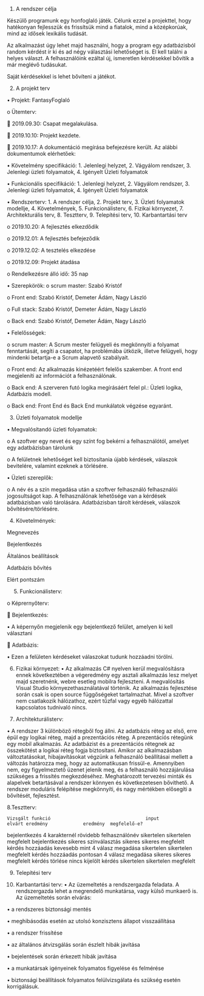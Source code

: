 1.	A rendszer célja

Készülő programunk egy honfoglaló játék. Célunk ezzel a projekttel, hogy hatékonyan fejlesszük és frissítsük mind a fiatalok, mind a középkorúak, mind az idősek lexikális tudását.

Az alkalmazást úgy lehet majd használni, hogy a program egy adatbázisból random kérdést ír ki és ad négy választási lehetőséget is. El kell találni a helyes választ. A felhasználóink ezáltal új, ismeretlen kérdésekkel bővítik a már meglévő tudásukat.

Saját kérdésekkel is lehet bővíteni a játékot.

2.	A projekt terv

•	Projekt: FantasyFoglaló

o	Ütemterv:

	2019.09.30: Csapat megalakulása.

	2019.10.10: Projekt kezdete.

	2019.10.17: A dokumentáció megírása befejezésre került. Az alábbi dokumentumok elérhetőek:

•	Követelmény specifikáció: 1. Jelenlegi helyzet, 2. Vágyálom rendszer, 3. Jelenlegi üzleti folyamatok, 4. Igényelt Üzleti folyamatok

•	Funkcionális specifikáció: 1. Jelenlegi helyzet, 2. Vágyálom rendszer, 3. Jelenlegi üzleti folyamatok, 4. Igényelt Üzleti folyamatok

•	Rendszerterv: 1. A rendszer célja, 2. Projekt terv, 3. Üzleti folyamatok modellje, 4. Követelmények, 5. Funkcionálisterv, 6. Fizikai környezet, 7. Architekturális terv, 8. Tesztterv, 9. Telepítési terv, 10. Karbantartási terv

o	2019.10.20: A fejlesztés elkezdődik

o	2019.12.01: A fejlesztés befejeződik

o	2019.12.02: A tesztelés elkezdése

o	2019.12.09: Projekt átadása

o	Rendelkezésre álló idő: 35 nap

•	Szerepkörök:
o	scrum master: Szabó Kristóf

o	Front end: Szabó Kristóf, Demeter Ádám, Nagy László

o	Full stack: Szabó Kristóf, Demeter Ádám, Nagy László

o	Back end: Szabó Kristóf, Demeter Ádám, Nagy László


•	Felelősségek:

o	scrum master: A Scrum mester felügyeli és megkönnyíti a folyamat fenntartását, segíti a csapatot, ha problémába ütközik, illetve felügyeli, hogy mindenki betartja-e a Scrum alapvető szabályait.

o	Front end: Az alkalmazás kinézetéért felelős szakember. A front end megjeleníti az információt a felhasználónak.

o	Back end: A szerveren futó logika megírásáért felel pl.:
Üzleti logika, Adatbázis modell.

o	Back end: Front End és Back End munkálatok végzése egyaránt.


3. Üzleti folyamatok modellje

•	Megvalósítandó üzleti folyamatok:

o	A szoftver egy nevet és egy színt fog bekérni a felhasználótól, amelyet egy adatbázisban tárolunk

o	A felületnek lehetőséget kell biztosítania újabb kérdések, válaszok bevitelére, valamint ezeknek a törlésére.

•	Üzleti szereplők:

o	A név és a szín megadása után a szoftver felhasználó felhasználói jogosultságot kap. A felhasználónak lehetősége van a kérdések adatbázisban való tárolására. Adatbázisban tárolt kérdések, válaszok bővítésére/törlésére.

4. Követelmények:

Megnevezés

Bejelentkezés

Általános beállítások

Adatbázis bővítés

Elért pontszám


 
5. Funkcionálisterv:

o	Képrernyőterv:

	Bejelentkezés:

•	A képernyőn megjelenik egy bejelentkező felület, amelyen ki kell választani 

	Adatbázis: 

•	Ezen a felületen kérdéseket válaszokat tudunk hozzáadni törölni.


6. Fizikai környezet:
•	Az alkalmazás C# nyelven kerül megvalósításra ennek következtében a végeredmény egy asztali alkalmazás lesz melyet majd szeretnénk, webre esetleg mobilra fejleszteni. A megvalósítás Visual Studio környezethasználatával történik. Az alkalmazás fejlesztése során csak is open source függőségeket tartalmazhat. Mivel a szoftver nem csatlakozik hálózathoz, ezért tűzfal vagy egyéb hálózattal kapcsolatos tudnivaló nincs.

7. Architekturálisterv:

•	A rendszer 3 különböző rétegből fog állni. Az adatbázis réteg az első, erre épül egy logikai réteg, majd a prezentációs réteg. A prezentációs rétegünk egy mobil alkalmazás. Az adatbázist és a prezentációs rétegnek az összekötést a logikai réteg fogja biztosítani. Amikor az alkalmazásban változtatásokat, hibajavításokat végzünk a felhasználó beállításai mellett a változás határozza meg, hogy az automatikusan frissül-e. Amennyiben nem, egy figyelmeztető üzenet jelenik meg, és a felhasználó hozzájárulása szükséges a frissítés megkezdéséhez. Meghatározott tervezési minták és alapelvek betartásával a rendszer könnyen és következetesen bővíthető. A rendszer moduláris felépítése megkönnyíti, és nagy mértékben elősegíti a bővítését, fejlesztést.

8.Tesztterv:

    Vizsgált funkció      	                           input	                elvárt eredmény            	eredmény  megfelelő-e?
bejelentkezés	4 karakternél rövidebb felhasználónév 	sikertelen	              sikertelen	                    megfelelt
bejelentkezés	sikeres színválasztás	                    sikeres	                  sikeres	                      megfelelt
kérdés hozzáadás	kevesebb mint 4 válasz megadása	    sikertelen	              sikertelen	                    megfelelt
kérdés hozzáadás	pontosan 4 válasz megadása	          sikeres	                  sikeres	                      megfelelt
kérdés törlése	nincs kijelölt kérdés	                sikertelen	              sikertelen	                    megfelelt

9. Telepítési terv

10. Karbantartási terv:
•	Az üzemeltetés a rendszergazda feladata. A rendszergazda lehet a megrendelő munkatársa, vagy külső munkaerő is. Az üzemeltetés során elvárás:

•	a rendszeres biztonsági mentés

•	meghibásodás esetén az utolsó konzisztens állapot visszaállítása

•	a rendszer frissítése

•	az általános átvizsgálás során észlelt hibák javítása

•	bejelentések során érkezett hibák javítása

•	a munkatársak igényeinek folyamatos figyelése és felmérése

•	biztonsági beállítások folyamatos felülvizsgálata és szükség esetén korrigálásuk.

